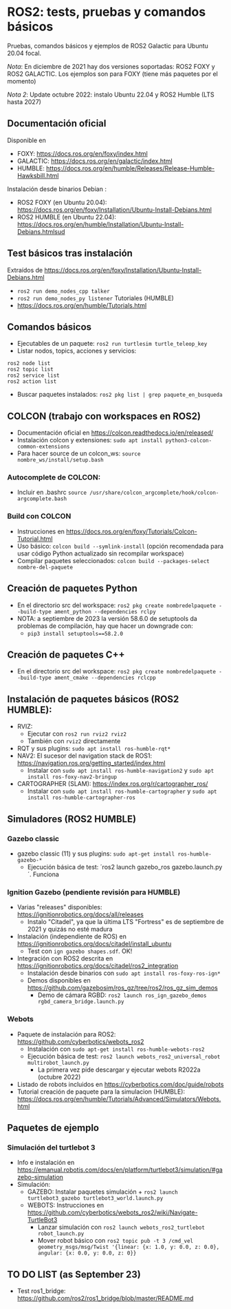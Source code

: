 # ROS2: tests, pruebas y comandos básicos
Pruebas, comandos básicos y ejemplos de ROS2 Galactic para Ubuntu 20.04 focal. 

*Nota*: En diciembre de 2021 hay dos versiones soportadas: ROS2 FOXY y ROS2 GALACTIC. Los ejemplos son para FOXY (tiene más paquetes por el momento)

*Nota 2*: Update octubre 2022: instalo Ubuntu 22.04 y ROS2 Humble (LTS hasta 2027)

## Documentación oficial
Disponible en
- FOXY: https://docs.ros.org/en/foxy/index.html
- GALACTIC: https://docs.ros.org/en/galactic/index.html
- HUMBLE: https://docs.ros.org/en/humble/Releases/Release-Humble-Hawksbill.html

Instalación desde binarios Debian :
- ROS2 FOXY (en Ubuntu 20.04): https://docs.ros.org/en/foxy/Installation/Ubuntu-Install-Debians.html
- ROS2 HUMBLE (en Ubuntu 22.04): https://docs.ros.org/en/humble/Installation/Ubuntu-Install-Debians.htmlsud

## Test básicos tras instalación
Extraídos de https://docs.ros.org/en/foxy/Installation/Ubuntu-Install-Debians.html
- `ros2 run demo_nodes_cpp talker`
- `ros2 run demo_nodes_py listener`
Tutoriales (HUMBLE)
- https://docs.ros.org/en/humble/Tutorials.html
## Comandos básicos
- Ejecutables de un paquete:  `ros2 run turtlesim turtle_teleop_key`
- Listar nodos, topics, acciones y servicios:
```
ros2 node list
ros2 topic list
ros2 service list
ros2 action list
```
- Buscar paquetes instalados: `ros2 pkg list | grep paquete_en_busqueda`

## COLCON (trabajo con workspaces en ROS2)
- Documentación oficial en https://colcon.readthedocs.io/en/released/
- Instalación colcon y extensiones: `sudo apt install python3-colcon-common-extensions`
- Para hacer source de un colcon_ws: `source nombre_ws/install/setup.bash`
### Autocomplete de COLCON:
- Incluir en .bashrc `source /usr/share/colcon_argcomplete/hook/colcon-argcomplete.bash`
### Build con COLCON
- Instrucciones en https://docs.ros.org/en/foxy/Tutorials/Colcon-Tutorial.html
- Uso básico: `colcon build --symlink-install` (opción recomendada para usar código Python actualizado sin recompilar workspace)
- Compilar paquetes seleccionados: `colcon build --packages-select nombre-del-paquete`

## Creación de paquetes Python
- En el directorio src del workspace: `ros2 pkg create nombredelpaquete --build-type ament_python --dependencies rclpy`
- NOTA: a septiembre de 2023 la versión 58.6.0 de setuptools da problemas de compilación, hay que hacer un downgrade con:
    - `pip3 install setuptools==58.2.0`
 
## Creación de paquetes C++
- En el directorio src del workspace: `ros2 pkg create nombredelpaquete --build-type ament_cmake --dependencies rclcpp`

## Instalación de paquetes básicos (ROS2 HUMBLE):
- RVIZ:
    - Ejecutar con `ros2 run rviz2 rviz2`
    - También con `rviz2` directamente
- RQT y sus plugins: `sudo apt install ros-humble-rqt*`
- NAV2: El sucesor del navigation stack de ROS1: https://navigation.ros.org/getting_started/index.html
    - Instalar con `sudo apt install ros-humble-navigation2` y `sudo apt install ros-foxy-nav2-bringup`
- CARTOGRAPHER (SLAM): https://index.ros.org/r/cartographer_ros/
    - Instalar con `sudo apt install ros-humble-cartographer` y `sudo apt install ros-humble-cartographer-ros`  

## Simuladores (ROS2 HUMBLE)
### Gazebo classic
- gazebo classic (11) y sus plugins: `sudo apt-get install ros-humble-gazebo-*`
    - Ejecución básica de test: ´ros2 launch gazebo_ros gazebo.launch.py´. Funciona
### Ignition Gazebo (pendiente revisión para HUMBLE)
- Varias "releases" disponibles: https://ignitionrobotics.org/docs/all/releases
    - Instalo "Citadel", ya que la última LTS "Fortress" es de septiembre de 2021 y quizás no esté madura
- Instalación (independiente de ROS) en https://ignitionrobotics.org/docs/citadel/install_ubuntu
    - Test con `ign gazebo shapes.sdf`. OK!
- Integración con ROS2 descrita en https://ignitionrobotics.org/docs/citadel/ros2_integration 
    - Instalación desde binarios con `sudo apt install ros-foxy-ros-ign*`
    - Demos disponibles en https://github.com/gazebosim/ros_gz/tree/ros2/ros_gz_sim_demos 
       - Demo de cámara RGBD: `ros2 launch ros_ign_gazebo_demos rgbd_camera_bridge.launch.py`    
### Webots
- Paquete de instalación para ROS2: https://github.com/cyberbotics/webots_ros2
    - Instalación con `sudo apt-get install ros-humble-webots-ros2`
    - Ejecución básica de test: `ros2 launch webots_ros2_universal_robot multirobot_launch.py`
        - La primera vez pide descargar y ejecutar webots R2022a (octubre 2022)
- Listado de robots incluidos en https://cyberbotics.com/doc/guide/robots 
- Tutorial creación de paquete para la simulacion (HUMBLE): https://docs.ros.org/en/humble/Tutorials/Advanced/Simulators/Webots.html

## Paquetes de ejemplo
### Simulación del turtlebot 3
- Info e instalación en https://emanual.robotis.com/docs/en/platform/turtlebot3/simulation/#gazebo-simulation
- Simulación: 
    - GAZEBO: Instalar paquetes simulación + `ros2 launch turtlebot3_gazebo turtlebot3_world.launch.py`
    - WEBOTS: Instrucciones en https://github.com/cyberbotics/webots_ros2/wiki/Navigate-TurtleBot3
        - Lanzar simulación con `ros2 launch webots_ros2_turtlebot robot_launch.py`
        - Mover robot básico con `ros2 topic pub -t 3 /cmd_vel geometry_msgs/msg/Twist '{linear: {x: 1.0, y: 0.0, z: 0.0}, angular: {x: 0.0, y: 0.0, z: 0}}`


## TO DO LIST (as September 23)
- Test ros1_bridge: https://github.com/ros2/ros1_bridge/blob/master/README.md
